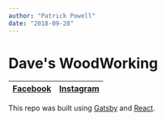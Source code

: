 ```yaml
---
author: "Patrick Powell"
date: "2018-09-28"
---
```


# Dave's WoodWorking

| [Facebook](https://www.facebook.com/Daves-Woodworking-1577530669229362/) | [Instagram](https://www.instagram.com/dtmiles1591/) |
| :----------------------------------------------------------------------: | :-------------------------------------------------: |


This repo was built using [Gatsby](https://gatsbyjs.org/) and [React](https://reactjs.org/).
